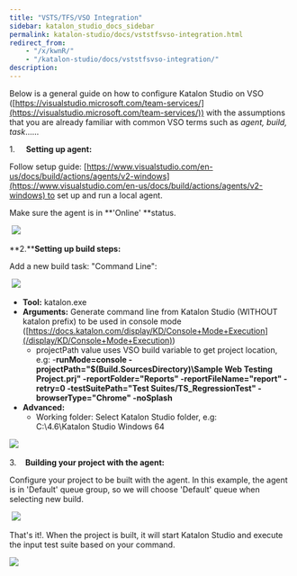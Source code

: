 ```yaml
---
title: "VSTS/TFS/VSO Integration" 
sidebar: katalon_studio_docs_sidebar
permalink: katalon-studio/docs/vststfsvso-integration.html 
redirect_from:
    - "/x/kwnR/"
    - "/katalon-studio/docs/vststfsvso-integration/"
description: 
---
```

Below is a general guide on how to configure Katalon Studio on VSO ([https://visualstudio.microsoft.com/team-services/](https://visualstudio.microsoft.com/team-services/)) with the assumptions that you are already familiar with common VSO terms such as _agent, build, task_......

1.     **Setting up agent:**

Follow setup guide: [https://www.visualstudio.com/en-us/docs/build/actions/agents/v2-windows](https://www.visualstudio.com/en-us/docs/build/actions/agents/v2-windows) to set up and run a local agent.

Make sure the agent is in **'Online' **status. 

 ![](../../images/katalon-studio/docs/vststfsvso-integration/Untitled.png)

**2.****Setting up build steps:**

Add a new build task: "Command Line":

 ![](../../images/katalon-studio/docs/vststfsvso-integration/2.png)

*   **Tool:** katalon.exe
*   **Arguments:** Generate command line from Katalon Studio (WITHOUT katalon prefix) to be used in console mode ([https://docs.katalon.com/display/KD/Console+Mode+Execution](/display/KD/Console+Mode+Execution))
    *   projectPath value uses VSO build variable to get project location, e.g: -**runMode=console -projectPath="$(Build.SourcesDirectory)\\Sample Web Testing Project.prj" -reportFolder="Reports" -reportFileName="report" -retry=0 -testSuitePath="Test Suites/TS_RegressionTest" -browserType="Chrome" -noSplash**
*   **Advanced:**
    *   Working folder: Select Katalon Studio folder, e.g: C:\\4.6\\Katalon Studio Windows 64

![](../../images/katalon-studio/docs/vststfsvso-integration/3.png) 

3.    **Building your project with the agent:**

Configure your project to be built with the agent. In this example, the agent is in 'Default' queue group, so we will choose 'Default' queue when selecting new build.

 ![](../../images/katalon-studio/docs/vststfsvso-integration/4.png)

That's it!. When the project is built, it will start Katalon Studio and execute the input test suite based on your command.

![](../../images/katalon-studio/docs/vststfsvso-integration/5.png)
